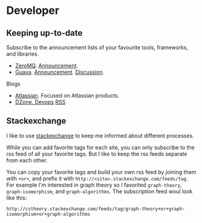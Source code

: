 # Developer #

## Keeping up-to-date ##

Subscribe to the announcement lists of your favourite tools, frameworks, and libraries.

- [ZeroMQ](http://www.zeromq.org/). [Announcement](http://lists.zeromq.org/mailman/listinfo/zeromq-announce). 
- [Guava](http://code.google.com/p/guava-libraries/). [Announcement](http://groups.google.com/group/guava-announce). [Discussion](http://groups.google.com/group/guava-discuss).

Blogs

- [Atlassian](http://blogs.atlassian.com/). Focused on Atlassian products.
- [DZone, Devops](http://www.dzone.com/mz/devops) [RSS](http://dzone.com/mz/devops/rss)

## Stackexchange ##

I like to use [stackexchange](http://stackexchange.com/) to keep me informed about different processes.

While you can add favorite tags for each site, you can only subscribe to the rss feed of all your favorite tags. But I like to keep the rss feeds separate from each other. 

You can copy your favorite tags and build your own rss feed by joining them with `+or+`, and prefix it with `http://<site>.stackexchange.com/feeds/tag`. For example I'm interested in graph theory so I favorited `graph-theory`, `graph-isomorphism`, and  `graph-algorithms`. The subscription feed woul look like this:

	http://cstheory.stackexchange.com/feeds/tag/graph-theory+or+graph-isomorphism+or+graph-algorithms